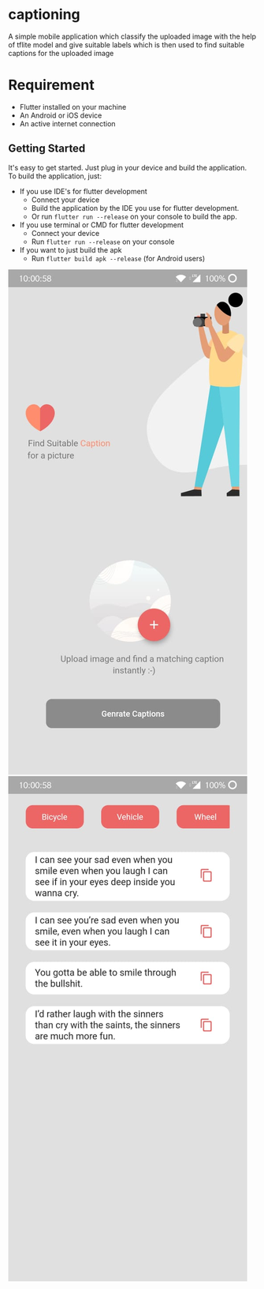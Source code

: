 # captioning
A simple mobile application which classify the uploaded image with the help of tflite model and give suitable labels which is then used to find suitable captions for the uploaded image
# Requirement
- Flutter installed on your machine
- An Android or iOS device
- An active internet connection

## Getting Started

It's easy to get started. Just plug in your device and build the application.
To build the application, just:
- If you use IDE's for flutter development
  - Connect your device
  - Build the application by the IDE you use for flutter development.
  - Or run ``` flutter run --release ``` on your console to build the app.
- If you use terminal or CMD for flutter development
  - Connect your device
  - Run ``` flutter run --release ``` on your console
- If you want to just build the apk
  - Run ``` flutter build apk --release ``` (for Android users)
  
![alt text](https://github.com/vanshbhasin157/Captioner/blob/master/captioner1.jpeg)
![alt text](https://github.com/vanshbhasin157/Captioner/blob/master/captioner2.jpeg)
